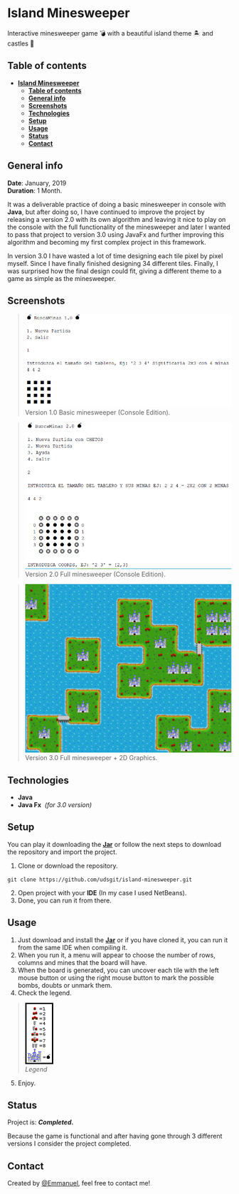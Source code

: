 # **Island Minesweeper**

Interactive minesweeper game 💣 with a beautiful island theme 🏝️ and castles 🏰

## **Table of contents**

- [**Island Minesweeper**](#island-minesweeper)
  - [**Table of contents**](#table-of-contents)
  - [**General info**](#general-info)
  - [**Screenshots**](#screenshots)
  - [**Technologies**](#technologies)
  - [**Setup**](#setup)
  - [**Usage**](#usage)
  - [**Status**](#status)
  - [**Contact**](#contact)

## **General info**

**Date**: January, 2019  
**Duration**: 1 Month.

It was a deliverable practice of doing a basic minesweeper in console with **Java**, but after doing so, I have continued to improve the project by releasing a version 2.0 with its own algorithm and leaving it nice to play on the console with the full functionality of the minesweeper and later I wanted to pass that project to version 3.0 using JavaFx and further improving this algorithm and becoming my first complex project in this framework.

In version 3.0 I have wasted a lot of time designing each tile pixel by pixel myself. Since I have finally finished designing 34 different tiles. Finally, I was surprised how the final design could fit, giving a different theme to a game as simple as the minesweeper.

## **Screenshots**

> ![Screenshot](images/example1.png)  
> Version 1.0 Basic minesweeper (Console Edition).

> ![Screenshot](images/example2.png)  
> Version 2.0 Full minesweeper (Console Edition).

> ![Screenshot](images/example3.png)  
> Version 3.0 Full minesweeper + 2D Graphics.

## **Technologies**

- **Java**
- **Java Fx**&nbsp;&nbsp;_(for 3.0 version)_

## **Setup**

You can play it downloading the [**Jar**](https://github.com/udsgit/island-minesweeper/raw/master/dist/J3Emmanuel.jar) or follow the next steps to download the repository and import the project.

1. Clone or download the repository.

```console
git clone https://github.com/udsgit/island-minesweeper.git
```

2. Open project with your **IDE** (In my case I used NetBeans).
3. Done, you can run it from there.

## **Usage**

1. Just download and install the [**Jar**](https://github.com/udsgit/island-minesweeper/raw/master/dist/J3Emmanuel.jar) or if you have cloned it, you can run it from the same IDE when compiling it.
2. When you run it, a menu will appear to choose the number of rows, columns and mines that the board will have.
3. When the board is generated, you can uncover each tile with the left mouse button or using the right mouse button to mark the possible bombs, doubts or unmark them.
4. Check the legend.

> ![Screenshot](images/legend.png)  
> *Legend*

5. Enjoy.

## **Status**

Project is: **_Completed._**

Because the game is functional and after having gone through 3 different versions I consider the project completed.

## **Contact**

Created by [@Emmanuel](https://www.linkedin.com/in/emagleza/), feel free to contact me!
